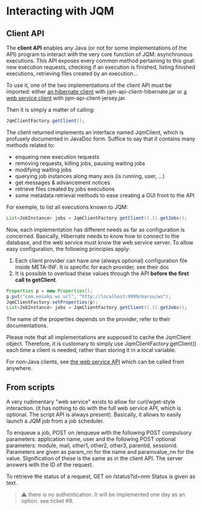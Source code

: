 # Interacting with JQM

## Client API

The **client API** enables any Java (or not for some implementations of the API) program to interact
with the very core function of JQM: asynchronous executions. This API exposes every common method pertaining to this goal:
new execution requests, checking if an execution is finished, listing finished executions, retrieving files created by an execution...

To use it, one of the two implementations of the client API must be imported: either [an hibernate client](hibenrateclient.md)
with jqm-api-client-hibernate.jar or [a web service client](webservice.md) with jqm-api-client-jersey.jar.

Then it is simply a matter of calling:
```java
JqmClientFactory.getClient();
```

The client returned implements an interface named JqmClient, which is profusely documented in JavaDoc form. Suffice to say that 
it contains many methods related to:

* enqueing new execution requests
* removing requests, killing jobs, pausing waiting jobs
* modifying waiting jobs
* querying job instances along many axis (is running, user, ...)
* get messages & advancement notices
* retrieve files created by jobs executions
* some metadata retrieval methods to ease creating a GUI front to the API

For exemple, to list all executions known to JQM:
```java
List<JobInstance> jobs = JqmClientFactory.getClient().().getJobs();
```

Now, each implementation has different needs as far as configuration is concerned. Basically, Hibernate needs to know how to 
connect to the database, and the web service must know the web service server. To allow easy configuration, the following principles apply:

1. Each client provider can have one (always optional) configuration file inside META-INF. It is specific for each provider, see their doc
2. It is possible to overload these values through the API **before the first call to getClient**.
```java
Properties p = new Properties();
p.put("com.enioka.ws.url", "http://localhost:9999/marsu/ws");
JqmClientFactory.setProperties(p);
List<JobInstance> jobs = JqmClientFactory.getClient().().getJobs();
```
The name of the properties depends on the provider, refer to their documentations.

Please note that all implementations are supposed to cache the JqmClient object. Therefore, it is customary to simply use JqmClientFactory.getClient()
each time a client is needed, rather than storing it in a local variable.

For non-Java clients, see [the web service API](webservice.md) which can be called from anywhere.

## From scripts

A very rudimentary "web service" exists to allow for curl/wget-style interaction. (it has nothing to do with the full web 
service API, which is optional. The script API is always present). Basically, it allows to easily launch a JQM job from a job scheduler.

To enqueue a job, POST on /enqueue with the following POST compulsory parameters: application name, user and the following 
POST optional parameters: module, mail, other1, other2, other3, parentid, sessionid. Parameters are given as param_nn for the name 
and paramvalue_nn for the value. SIgnification of these is the same as in the client API. The server answers with the ID of the request.

To retrieve the status of a request, GET on /status?id=nnn Status is given as text.

> :warning: there is no authentication. It will be implemented one day as an option. see ticket #9.